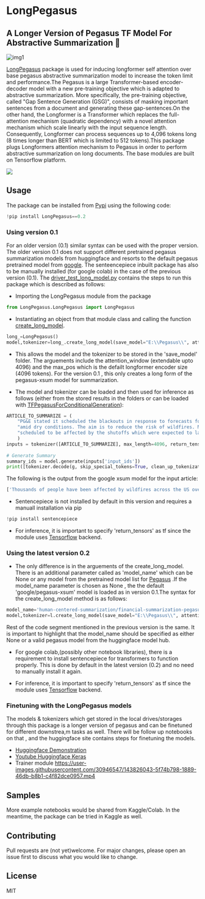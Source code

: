 # LongPegasus


## A Longer Version of Pegasus TF Model For Abstractive Summarization :robot:

![img1](https://miro.medium.com/max/1184/1*yp5xLaVL7vOs6YT9QPO2Ow.png)


[LongPegasus](https://pypi.org/project/LongPegasus/) package is used for inducing longformer self attention over base pegasus abstractive summarization model to increase the token limit and performance.The Pegasus is a large Transformer-based encoder-decoder model with a new pre-training objective which is adapted to abstractive summarization. More specifically, the pre-training objective, called "Gap Sentence Generation (GSG)", consists of masking important sentences from a document and generating these gap-sentences.On the other hand, the Longformer is a Transformer which replaces the full-attention mechanism (quadratic dependency) with a novel attention mechanism which scale linearly with the input sequence length. Consequently, Longformer can process sequences up to 4,096 tokens long (8 times longer than BERT which is limited to 512 tokens).This package plugs Longformers attention mechanism to Pegasus in order to perform abstractive summarization on long documents. The base modules are built on Tensorflow platform.


<img src="https://1.bp.blogspot.com/-qQryqABhdhA/XcC3lJupTKI/AAAAAAAAAzA/MOYu3P_DFRsmNkpjD9j813_SOugPgoBLACLcBGAsYHQ/s1600/h1.png">


## Usage


The package can be installed from [Pypi](https://pypi.org/project/LongPegasus/) using the following code:

```python
!pip install LongPegasus==0.2
```


### Using version 0.1


For an older version (0.1) similar syntax can be used with the proper version. The older version 0.1 does not support different pretrained pegasus summarization models from huggingface and resorts to the default pegasus pretrained model from [google](https://huggingface.co/google/pegasus-xsum). The senteencepiece inbuilt package has also to be manually installed (for google colab) in the case of the previous version (0.1). The [driver_test_long_model.py](https://github.com/abhilash1910/LongPegasus/blob/master/driver_test_long_model.py) contains the steps to run this package which is described as follows:

- Importing the LongPegasus module from the package

```python
from LongPegasus.LongPegasus import LongPegasus
```

- Instantiating an object from that module class and calling the function [create_long_model](https://github.com/abhilash1910/LongPegasus/blob/master/LongPegasus/LongPegasus.py).

```python
long_=LongPegasus()             
model,tokenizer=long_.create_long_model(save_model="E:\\Pegasus\\", attention_window=512, max_pos=4096)
```

- This allows the model and the tokenizer to be stored in the 'save_model' folder. The arguements include the attention_window (extendable upto 4096) and the max_pos which is the defailt longformer encoder size (4096 tokens). For the version 0.1 , this only creates a long form of the pegasus-xsum model for summarization.

- The model and tokenizer can be loaded and then used for inference as follows (either from the stored results in the folders or can be loaded with [TFPegasusForConditionalGeneration](https://huggingface.co/transformers/model_doc/pegasus.html#tfpegasusforconditionalgeneration)):

```python
ARTICLE_TO_SUMMARIZE = (
    "PG&E stated it scheduled the blackouts in response to forecasts for high winds "
    "amid dry conditions. The aim is to reduce the risk of wildfires. Nearly 800 thousand customers were "
    "scheduled to be affected by the shutoffs which were expected to last through at least midday tomorrow."
    )
inputs = tokenizer([ARTICLE_TO_SUMMARIZE], max_length=4096, return_tensors='tf')
    
# Generate Summary
summary_ids = model.generate(inputs['input_ids'])
print([tokenizer.decode(g, skip_special_tokens=True, clean_up_tokenization_spaces=False) for g in summary_ids])
```

The following is the output from the google xsum model for the input article:

```bash
['Thousands of people have been affected by wildfires across the US over the past few weeks.']
```
- Sentencepiece is not installed by default in this version and requires a manuall installation via pip

```python
!pip install sentencepiece
```

- For inference, it is important to specify 'return_tensors' as tf since the module uses [Tensorflow](https://www.tensorflow.org/) backend.


### Using the latest version 0.2


- The only difference is in the arguements of the create_long_model. There is an additional parameter called as 'model_name' which can be None or any model from the pretrained model list for [Pegasus](https://huggingface.co/models?sort=downloads&search=pegasus) .If the model_name parameter is chosen as None , the the default 'google/pegasus-xsum' model is loaded as in version 0.1.The syntax for the create_long_model method is as follows:

```python
model_name='human-centered-summarization/financial-summarization-pegasus'
model,tokenizer=l.create_long_model(save_model="E:\\Pegasus\\", attention_window=4096, max_pos=4096,model_name=model_name)
```
Rest of the code segment mentioned in the previous version is the same. It is important to highlight that the model_name should be specified as either None or a valid pegasus model from the huggingface model hub.

- For google colab,(possibly other notebook libraries), there is a requirement to install sentencepiece for transformers to function properly. This is done by default in the latest version (0.2) and no need to manually install it again.

- For inference, it is important to specify 'return_tensors' as tf since the module uses [Tensorflow](https://www.tensorflow.org/) backend.


### Finetuning with the LongPegasus models

The models & tokenizers which get stored in the local drives/storages through this package is a longer version of pegasus and can be finetuned for different downstrea,m tasks as well. There will be follow up notebooks on that , and the huggingface site contains steps for finetuning the models.

- [Huggingface Demonstration](https://huggingface.co/transformers/training.html)
- [Youtube Huggingface Keras](https://youtu.be/rnTGBy2ax1c)
- Trainer module
https://user-images.githubusercontent.com/30946547/143826043-5f74b798-1889-46db-b8b1-c4f82dce0957.mp4




## Samples


More example notebooks would be shared from Kaggle/Colab. In the meantime, the package can be tried in Kaggle as well.


## Contributing

Pull requests are (not yet)welcome. For major changes, please open an issue first to discuss what you would like to change.

## License

MIT
